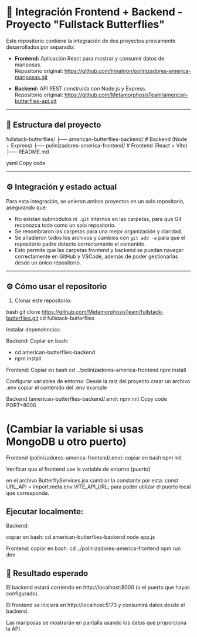 # 🧩 Integración Frontend + Backend - Proyecto "Fullstack Butterflies"

Este repositorio contiene la integración de dos proyectos previamente desarrollados por separado:

- **Frontend:** Aplicación React para mostrar y consumir datos de mariposas.  
  Repositorio original: https://github.com/irinatiron/polinizadores-america-mariposas.git

- **Backend:** API REST construida con Node.js y Express.  
  Repositorio original: https://github.com/MetamorphosisTeam/american-butterflies-api.git

---

## 📁 Estructura del proyecto

fullstack-butterflies/
├── american-butterflies-backend/ # Backend (Node + Express)
├── polinizadores-america-frontend/ # Frontend (React + Vite)
├── README.md

yaml
Copy code

---

## ⚙️ Integración y estado actual

Para esta integración, se unieron ambos proyectos en un solo repositorio, asegurando que:

- No existan submódulos ni `.git` internos en las carpetas, para que Git reconozca todo como un solo repositorio.
- Se renombraron las carpetas para una mejor organización y claridad.
- Se añadieron todos los archivos y cambios con `git add -a` para que el repositorio padre detecte correctamente el contenido.
- Esto permite que las carpetas frontend y backend se puedan navegar correctamente en GitHub y VSCode, además de poder gestionarlas desde un único repositorio.

---

## ⚙️ Cómo usar el repositorio

1. Clonar este repositorio:

bash
git clone https://github.com/MetamorphosisTeam/fullstack-butterflies.git
cd fullstack-butterflies


Instalar dependencias:

Backend:
Copiar en bash:
- cd american-butterflies-backend
- npm install

Frontend:
Copiar en bash
cd ../polinizadores-america-frontend
npm install

Configurar variables de entorno:
Desde la raiz del proyecto crear un archivo .env 
copiar el contenido del .env example

Backend (american-butterflies-backend/.env):
npm init
Copy code
PORT=8000
# (Cambiar la variable si usas MongoDB u otro puerto)

Frontend (polinizadores-america-frontend/.env):
copiar en bash
npm init

Verificar que el frontend use la variable de entorno (puerto) 

en el archivo ButterflyServices.jsx cambiar la constante por esta:
const URL_API = import.meta.env.VITE_API_URL;
para poder utilizar el puerto local que corresponda.

## Ejecutar localmente:

Backend:

copiar en bash:
cd american-butterflies-backend
node app.js


Frontend:
copiar en bash:
cd ../polinizadores-america-frontend
npm run dev


## 🧪 Resultado esperado
El backend estará corriendo en http://localhost:8000 (o el puerto que hayas configurado).

El frontend se iniciará en http://localhost:5173 y consumirá datos desde el backend.

Las mariposas se mostrarán en pantalla usando los datos que proporciona la API.

